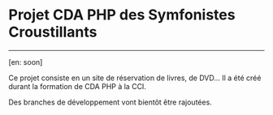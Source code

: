 # Projet CDA PHP des Symfonistes Croustillants
---
[en: soon]

Ce projet consiste en un site de réservation de livres, de DVD... Il a été créé durant la formation de CDA PHP à la CCI.

Des branches de développement vont bientôt être rajoutées.